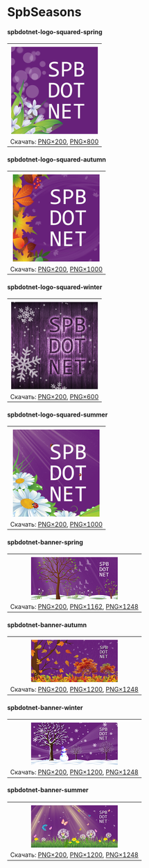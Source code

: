﻿# SpbSeasons

#### spbdotnet-logo-squared-spring


|       |
| :---: |
|       |
| ![spbdotnet-logo-squared-spring](spbdotnet-logo-squared-spring-200.png) |
| Скачать: [PNG×200](https://raw.githubusercontent.com/kulakovt/SpbDotNet/master/Art/SpbSeasons/spbdotnet-logo-squared-spring-200.png), [PNG×800](https://raw.githubusercontent.com/kulakovt/SpbDotNet/master/Art/SpbSeasons/spbdotnet-logo-squared-spring-800.png) |

#### spbdotnet-logo-squared-autumn


|       |
| :---: |
|       |
| ![spbdotnet-logo-squared-autumn](spbdotnet-logo-squared-autumn-200.png) |
| Скачать: [PNG×200](https://raw.githubusercontent.com/kulakovt/SpbDotNet/master/Art/SpbSeasons/spbdotnet-logo-squared-autumn-200.png), [PNG×1000](https://raw.githubusercontent.com/kulakovt/SpbDotNet/master/Art/SpbSeasons/spbdotnet-logo-squared-autumn-1000.png) |

#### spbdotnet-logo-squared-winter


|       |
| :---: |
|       |
| ![spbdotnet-logo-squared-winter](spbdotnet-logo-squared-winter-200.png) |
| Скачать: [PNG×200](https://raw.githubusercontent.com/kulakovt/SpbDotNet/master/Art/SpbSeasons/spbdotnet-logo-squared-winter-200.png), [PNG×600](https://raw.githubusercontent.com/kulakovt/SpbDotNet/master/Art/SpbSeasons/spbdotnet-logo-squared-winter-600.png) |

#### spbdotnet-logo-squared-summer


|       |
| :---: |
|       |
| ![spbdotnet-logo-squared-summer](spbdotnet-logo-squared-summer-200.png) |
| Скачать: [PNG×200](https://raw.githubusercontent.com/kulakovt/SpbDotNet/master/Art/SpbSeasons/spbdotnet-logo-squared-summer-200.png), [PNG×1000](https://raw.githubusercontent.com/kulakovt/SpbDotNet/master/Art/SpbSeasons/spbdotnet-logo-squared-summer-1000.png) |

#### spbdotnet-banner-spring


|       |
| :---: |
|       |
| ![spbdotnet-banner-spring](spbdotnet-banner-spring-200.png) |
| Скачать: [PNG×200](https://raw.githubusercontent.com/kulakovt/SpbDotNet/master/Art/SpbSeasons/spbdotnet-banner-spring-200.png), [PNG×1162](https://raw.githubusercontent.com/kulakovt/SpbDotNet/master/Art/SpbSeasons/spbdotnet-banner-spring-1162.png), [PNG×1248](https://raw.githubusercontent.com/kulakovt/SpbDotNet/master/Art/SpbSeasons/spbdotnet-banner-spring-1248.png) |

#### spbdotnet-banner-autumn


|       |
| :---: |
|       |
| ![spbdotnet-banner-autumn](spbdotnet-banner-autumn-200.png) |
| Скачать: [PNG×200](https://raw.githubusercontent.com/kulakovt/SpbDotNet/master/Art/SpbSeasons/spbdotnet-banner-autumn-200.png), [PNG×1200](https://raw.githubusercontent.com/kulakovt/SpbDotNet/master/Art/SpbSeasons/spbdotnet-banner-autumn-1200.png), [PNG×1248](https://raw.githubusercontent.com/kulakovt/SpbDotNet/master/Art/SpbSeasons/spbdotnet-banner-autumn-1248.png) |

#### spbdotnet-banner-winter


|       |
| :---: |
|       |
| ![spbdotnet-banner-winter](spbdotnet-banner-winter-200.png) |
| Скачать: [PNG×200](https://raw.githubusercontent.com/kulakovt/SpbDotNet/master/Art/SpbSeasons/spbdotnet-banner-winter-200.png), [PNG×1200](https://raw.githubusercontent.com/kulakovt/SpbDotNet/master/Art/SpbSeasons/spbdotnet-banner-winter-1200.png), [PNG×1248](https://raw.githubusercontent.com/kulakovt/SpbDotNet/master/Art/SpbSeasons/spbdotnet-banner-winter-1248.png) |

#### spbdotnet-banner-summer


|       |
| :---: |
|       |
| ![spbdotnet-banner-summer](spbdotnet-banner-summer-200.png) |
| Скачать: [PNG×200](https://raw.githubusercontent.com/kulakovt/SpbDotNet/master/Art/SpbSeasons/spbdotnet-banner-summer-200.png), [PNG×1200](https://raw.githubusercontent.com/kulakovt/SpbDotNet/master/Art/SpbSeasons/spbdotnet-banner-summer-1200.png), [PNG×1248](https://raw.githubusercontent.com/kulakovt/SpbDotNet/master/Art/SpbSeasons/spbdotnet-banner-summer-1248.png) |

